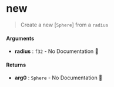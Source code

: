 # new

>  Create a new [`Sphere`] from a `radius`

#### Arguments

- **radius** : `f32` \- No Documentation 🚧

#### Returns

- **arg0** : `Sphere` \- No Documentation 🚧